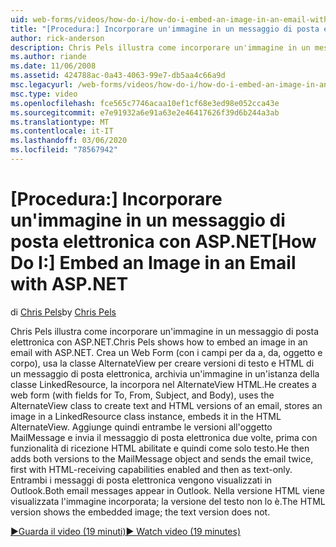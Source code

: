 ```yaml
---
uid: web-forms/videos/how-do-i/how-do-i-embed-an-image-in-an-email-with-aspnet
title: "[Procedura:] Incorporare un'immagine in un messaggio di posta elettronica con ASP.NET | Microsoft Docs"
author: rick-anderson
description: Chris Pels illustra come incorporare un'immagine in un messaggio di posta elettronica con ASP.NET. Crea un Web Form (con i campi per da a, da, oggetto e corpo), USA AlternateView...
ms.author: riande
ms.date: 11/06/2008
ms.assetid: 424788ac-0a43-4063-99e7-db5aa4c66a9d
msc.legacyurl: /web-forms/videos/how-do-i/how-do-i-embed-an-image-in-an-email-with-aspnet
msc.type: video
ms.openlocfilehash: fce565c7746acaa10ef1cf68e3ed98e052cca43e
ms.sourcegitcommit: e7e91932a6e91a63e2e46417626f39d6b244a3ab
ms.translationtype: MT
ms.contentlocale: it-IT
ms.lasthandoff: 03/06/2020
ms.locfileid: "78567942"
---
```

# <a name="how-do-i-embed-an-image-in-an-email-with-aspnet"></a><span data-ttu-id="94a60-104">[Procedura:] Incorporare un'immagine in un messaggio di posta elettronica con ASP.NET</span><span class="sxs-lookup"><span data-stu-id="94a60-104">[How Do I:] Embed an Image in an Email with ASP.NET</span></span>

<span data-ttu-id="94a60-105">di [Chris Pels](https://twitter.com/chrispels)</span><span class="sxs-lookup"><span data-stu-id="94a60-105">by [Chris Pels](https://twitter.com/chrispels)</span></span>

<span data-ttu-id="94a60-106">Chris Pels illustra come incorporare un'immagine in un messaggio di posta elettronica con ASP.NET.</span><span class="sxs-lookup"><span data-stu-id="94a60-106">Chris Pels shows how to embed an image in an email with ASP.NET.</span></span> <span data-ttu-id="94a60-107">Crea un Web Form (con i campi per da a, da, oggetto e corpo), usa la classe AlternateView per creare versioni di testo e HTML di un messaggio di posta elettronica, archivia un'immagine in un'istanza della classe LinkedResource, la incorpora nel AlternateView HTML.</span><span class="sxs-lookup"><span data-stu-id="94a60-107">He creates a web form (with fields for To, From, Subject, and Body), uses the AlternateView class to create text and HTML versions of an email, stores an image in a LinkedResource class instance, embeds it in the HTML AlternateView.</span></span> <span data-ttu-id="94a60-108">Aggiunge quindi entrambe le versioni all'oggetto MailMessage e invia il messaggio di posta elettronica due volte, prima con funzionalità di ricezione HTML abilitate e quindi come solo testo.</span><span class="sxs-lookup"><span data-stu-id="94a60-108">He then adds both versions to the MailMessage object and sends the email twice, first with HTML-receiving capabilities enabled and then as text-only.</span></span> <span data-ttu-id="94a60-109">Entrambi i messaggi di posta elettronica vengono visualizzati in Outlook.</span><span class="sxs-lookup"><span data-stu-id="94a60-109">Both email messages appear in Outlook.</span></span> <span data-ttu-id="94a60-110">Nella versione HTML viene visualizzata l'immagine incorporata; la versione del testo non lo è.</span><span class="sxs-lookup"><span data-stu-id="94a60-110">The HTML version shows the embedded image; the text version does not.</span></span>

[<span data-ttu-id="94a60-111">&#9654;Guarda il video (19 minuti)</span><span class="sxs-lookup"><span data-stu-id="94a60-111">&#9654; Watch video (19 minutes)</span></span>](https://channel9.msdn.com/Blogs/ASP-NET-Site-Videos/how-do-i-embed-an-image-in-an-email-with-aspnet)
